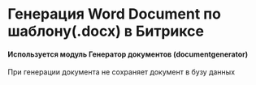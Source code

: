 # Генерация Word Document по шаблону(.docx) в Битриксе
#### Используется модуль Генератор документов (documentgenerator)
При генерации документа не сохраняет документ в бузу данных